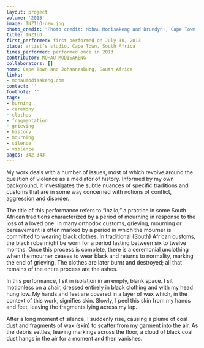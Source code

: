 ```yaml
---
layout: project
volume: '2013'
image: INZILO-new.jpg
photo_credit: 'Photo credit: Mohau Modisakeng and Brundyn+, Cape Town'
title: INZILO
first_performed: first performed on July 30, 2013
place: artist’s studio, Cape Town, South Africa
times_performed: performed once in 2013
contributor: MOHAU MODISAKENG
collaborators: []
home: Cape Town and Johannesburg, South Africa
links:
- mohaumodisakeng.com
contact: ''
footnote: ''
tags:
- burning
- ceremony
- clothes
- fragmentation
- grieving
- history
- mourning
- silence
- violence
pages: 342-343
---
```


My work deals with a number of issues, most of which revolve around the question of violence as a mediator of history. Informed by my own background, it investigates the subtle nuances of specific traditions and customs that are in some way concerned with notions of conflict, aggression and disorder.

The title of this performance refers to “inzilo,” a practice in some South African traditions characterized by a period of mourning in response to the loss of a loved one. In many orthodox customs, grieving, mourning or bereavement is often marked by a period in which the mourner is committed to wearing black clothes. In traditional (South) African customs, the black robe might be worn for a period lasting between six to twelve months. Once this process is complete, there is a ceremonial unclothing when the mourner ceases to wear black and returns to normality, marking the end of grieving. The clothes are later burnt and destroyed; all that remains of the entire process are the ashes.

In this performance, I sit in isolation in an empty, blank space. I sit motionless on a chair, dressed entirely in black clothing and with my head hung low. My hands and feet are covered in a layer of wax which, in the context of this work, signifies skin. Slowly, I peel this skin from my hands and feet, leaving the fragments lying across my lap.

After a long moment of silence, I suddenly rise, causing a plume of coal dust and fragments of wax (skin) to scatter from my garment into the air. As the debris settles, leaving markings across the floor, a cloud of black coal dust hangs in the air for a moment and then vanishes.
